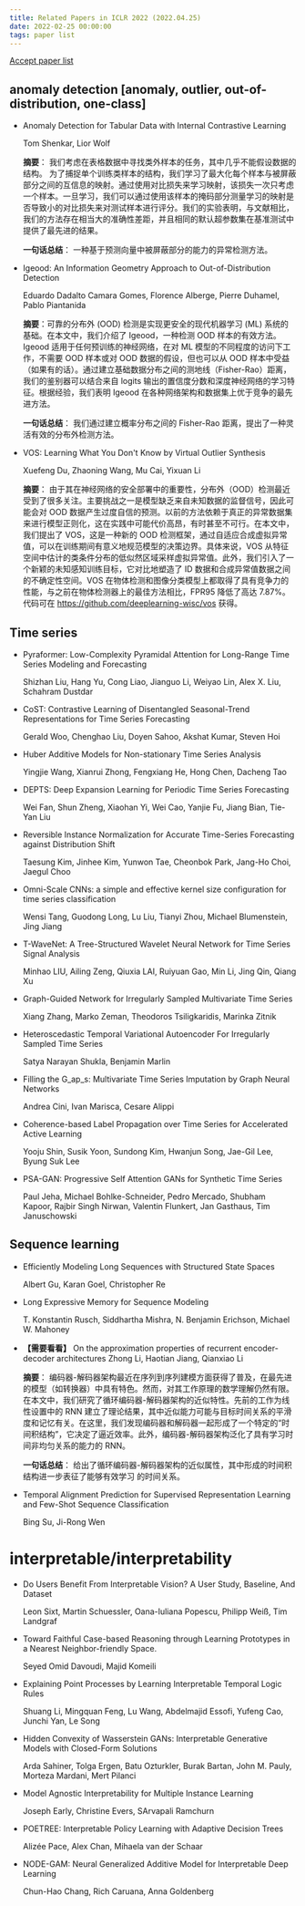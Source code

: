 ```yaml
---
title: Related Papers in ICLR 2022 (2022.04.25)
date: 2022-02-25 00:00:00
tags: paper list
---
```



[Accept paper list](https://openreview.net/group?id=ICLR.cc/2022/Conference)

<!-- more -->

## anomaly detection [anomaly, outlier, out-of-distribution, one-class]

+ Anomaly Detection for Tabular Data with Internal Contrastive Learning

  Tom Shenkar, Lior Wolf
  
  **摘要**： 我们考虑在表格数据中寻找类外样本的任务，其中几乎不能假设数据的结构。
  为了捕捉单个训练类样本的结构，我们学习了最大化每个样本与被屏蔽部分之间的互信息的映射。通过使用对比损失来学习映射，该损失一次只考虑一个样本。一旦学习，我们可以通过使用该样本的掩码部分测量学习的映射是否导致小的对比损失来对测试样本进行评分。我们的实验表明，与文献相比，我们的方法存在相当大的准确性差距，并且相同的默认超参数集在基准测试中提供了最先进的结果。

  **一句话总结**： 一种基于预测向量中被屏蔽部分的能力的异常检测方法。

+ Igeood: An Information Geometry Approach to Out-of-Distribution Detection 

  Eduardo Dadalto Camara Gomes, Florence Alberge, Pierre Duhamel, Pablo Piantanida
  
  **摘要**：可靠的分布外 (OOD) 检测是实现更安全的现代机器学习 (ML) 系统的基础。在本文中，我们介绍了 Igeood，一种检测 OOD 样本的有效方法。Igeood 适用于任何预训练的神经网络，在对 ML 模型的不同程度的访问下工作，不需要 OOD 样本或对 OOD 数据的假设，但也可以从 OOD 样本中受益（如果有的话）。通过建立基础数据分布之间的测地线（Fisher-Rao）距离，我们的鉴别器可以结合来自 logits 输出的置信度分数和深度神经网络的学习特征。根据经验，我们表明 Igeood 在各种网络架构和数据集上优于竞争的最先进方法。
  
  **一句话总结**： 我们通过建立概率分布之间的 Fisher-Rao 距离，提出了一种灵活有效的分布外检测方法。


+ VOS: Learning What You Don't Know by Virtual Outlier Synthesis 

  Xuefeng Du, Zhaoning Wang, Mu Cai, Yixuan Li

  **摘要**： 由于其在神经网络的安全部署中的重要性，分布外（OOD）检测最近受到了很多关注。主要挑战之一是模型缺乏来自未知数据的监督信号，因此可能会对 OOD 数据产生过度自信的预测。以前的方法依赖于真正的异常数据集来进行模型正则化，这在实践中可能代价高昂，有时甚至不可行。在本文中，我们提出了 VOS，这是一种新的 OOD 检测框架，通过自适应合成虚拟异常值，可以在训练期间有意义地规范模型的决策边界。具体来说，VOS 从特征空间中估计的类条件分布的低似然区域采样虚拟异常值。此外，我们引入了一个新颖的未知感知训练目标，它对比地塑造了 ID 数据和合成异常值数据之间的不确定性空间。VOS 在物体检测和图像分类模型上都取得了具有竞争力的性能，与之前在物体检测器上的最佳方法相比，FPR95 降低了高达 7.87%。代码可在 https://github.com/deeplearning-wisc/vos 获得。
  
  
## Time series

+ Pyraformer: Low-Complexity Pyramidal Attention for Long-Range Time Series Modeling and Forecasting 

  Shizhan Liu, Hang Yu, Cong Liao, Jianguo Li, Weiyao Lin, Alex X. Liu, Schahram Dustdar

+ CoST: Contrastive Learning of Disentangled Seasonal-Trend Representations for Time Series Forecasting 
  
  Gerald Woo, Chenghao Liu, Doyen Sahoo, Akshat Kumar, Steven Hoi

+ Huber Additive Models for Non-stationary Time Series Analysis 
  
  Yingjie Wang, Xianrui Zhong, Fengxiang He, Hong Chen, Dacheng Tao
  
+ DEPTS: Deep Expansion Learning for Periodic Time Series Forecasting 

  Wei Fan, Shun Zheng, Xiaohan Yi, Wei Cao, Yanjie Fu, Jiang Bian, Tie-Yan Liu

+ Reversible Instance Normalization for Accurate Time-Series Forecasting against Distribution Shift 
  
  Taesung Kim, Jinhee Kim, Yunwon Tae, Cheonbok Park, Jang-Ho Choi, Jaegul Choo

+ Omni-Scale CNNs: a simple and effective kernel size configuration for time series classification 

  Wensi Tang, Guodong Long, Lu Liu, Tianyi Zhou, Michael Blumenstein, Jing Jiang

+ T-WaveNet: A Tree-Structured Wavelet Neural Network for Time Series Signal Analysis 
  
  Minhao LIU, Ailing Zeng, Qiuxia LAI, Ruiyuan Gao, Min Li, Jing Qin, Qiang Xu

+ Graph-Guided Network for Irregularly Sampled Multivariate Time Series 
  
  Xiang Zhang, Marko Zeman, Theodoros Tsiligkaridis, Marinka Zitnik

+ Heteroscedastic Temporal Variational Autoencoder For Irregularly Sampled Time Series 

  Satya Narayan Shukla, Benjamin Marlin

+ Filling the G_ap_s: Multivariate Time Series Imputation by Graph Neural Networks 
  
  Andrea Cini, Ivan Marisca, Cesare Alippi


+ Coherence-based Label Propagation over Time Series for Accelerated Active Learning 
  
  Yooju Shin, Susik Yoon, Sundong Kim, Hwanjun Song, Jae-Gil Lee, Byung Suk Lee

+ PSA-GAN: Progressive Self Attention GANs for Synthetic Time Series 

  Paul Jeha, Michael Bohlke-Schneider, Pedro Mercado, Shubham Kapoor, Rajbir Singh Nirwan, Valentin Flunkert, Jan Gasthaus, Tim Januschowski

## Sequence learning

+ Efficiently Modeling Long Sequences with Structured State Spaces 
  
  Albert Gu, Karan Goel, Christopher Re

+ Long Expressive Memory for Sequence Modeling 
  
  T. Konstantin Rusch, Siddhartha Mishra, N. Benjamin Erichson, Michael W. Mahoney

+ **【需要看看】** On the approximation properties of recurrent encoder-decoder architectures 
Zhong Li, Haotian Jiang, Qianxiao Li

  **摘要**： 编码器-解码器架构最近在序列到序列建模方面获得了普及，在最先进的模型（如转换器）中具有特色。然而，对其工作原理的数学理解仍然有限。在本文中，我们研究了循环编码器-解码器架构的近似特性。先前的工作为线性设置中的 RNN 建立了理论结果，其中近似能力可能与目标时间关系的平滑度和记忆有关。在这里，我们发现编码器和解码器一起形成了一个特定的“时间积结构”，它决定了逼近效率。此外，编码器-解码器架构泛化了具有学习时间非均匀关系的能力的 RNN。

  **一句话总结**： 给出了循环编码器-解码器架构的近似属性，其中形成的时间积结构进一步表征了能够有效学习
  的时间关系。

+ Temporal Alignment Prediction for Supervised Representation Learning and Few-Shot Sequence Classification 

  Bing Su, Ji-Rong Wen
  
# interpretable/interpretability

+ Do Users Benefit From Interpretable Vision? A User Study, Baseline, And Dataset 

  Leon Sixt, Martin Schuessler, Oana-Iuliana Popescu, Philipp Weiß, Tim Landgraf

+ Toward Faithful Case-based Reasoning through Learning Prototypes in a Nearest Neighbor-friendly Space. 
  
  Seyed Omid Davoudi, Majid Komeili

+ Explaining Point Processes by Learning Interpretable Temporal Logic Rules 

  Shuang Li, Mingquan Feng, Lu Wang, Abdelmajid Essofi, Yufeng Cao, Junchi Yan, Le Song

+ Hidden Convexity of Wasserstein GANs: Interpretable Generative Models with Closed-Form Solutions 

  Arda Sahiner, Tolga Ergen, Batu Ozturkler, Burak Bartan, John M. Pauly, Morteza Mardani, Mert Pilanci

+ Model Agnostic Interpretability for Multiple Instance Learning 

  Joseph Early, Christine Evers, SArvapali Ramchurn

+ POETREE: Interpretable Policy Learning with Adaptive Decision Trees 

  Alizée Pace, Alex Chan, Mihaela van der Schaar

+ NODE-GAM: Neural Generalized Additive Model for Interpretable Deep Learning 

  Chun-Hao Chang, Rich Caruana, Anna Goldenberg




